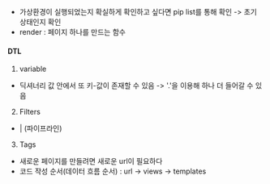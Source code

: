 - 가상환경이 실행되었는지 확실하게 확인하고 싶다면 pip list를 통해 확인 -> 초기 상태인지 확인
- render : 페이지 하나를 만드는 함수

#### DTL
1. variable
- 딕셔너리 값 안에서 또 키-값이 존재할 수 있음 -> '.'을 이용해 하나 더 들어갈 수 있음
2. Filters
- | (파이프라인)
3. Tags

- 새로운 페이지를 만들려면 새로운 url이 필요하다
- 코드 작성 순서(데이터 흐름 순서) : url -> views -> templates